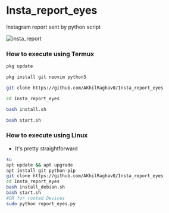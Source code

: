 # Insta_report_eyes
Instagram report sent by python script

![insta_report](https://i.imgur.com/KxIZfRV.png)


### How to execute using Termux
```bash
pkg update

pkg install git neovim python3

git clone https://github.com/AKhilRaghav0/Insta_report_eyes

cd Insta_report_eyes

bash install.sh

bash start.sh
```

### How to execute using Linux

* It's pretty straightforward

```bash
su
apt update && apt upgrade
apt install git python-pip
git clone https://github.com/AKhilRaghav0/Insta_report_eyes
cd Insta_report_eyes
bash install_debian.sh
bash start.sh
#OR for rooted Devices
sudo python report_eyes.py

```
